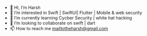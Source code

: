 - 👋 Hi, I’m Harsh
- 👀 I’m interested in Swift | SwiftUI| Flutter | Mobile & web security
- 🌱 I’m currently learning Cycber Security | white hat hacking
- 💞️ I’m looking to collaborate on swift | dart 
- 📫 How to reach me mailtotheharsh@gmail.com

<!---
ImHarshPrajapati/ImHarshPrajapati is a ✨ special ✨ repository because its `README.md` (this file) appears on your GitHub profile.
You can click the Preview link to take a look at your changes.
--->
